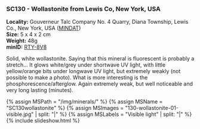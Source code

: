 
### <a name="SC130"></a> SC130 - Wollastonite from Lewis Co, New York, USA

**Locality:** Gouverneur Talc Company No. 4 Quarry, Diana Township, Lewis Co., New York, USA ([MINDAT](https://www.mindat.org/loc-15933.html))  
**Size:** 5 x 4 x 2 cm  
**Weight:** 48g  
**minID:** [RTY-8V8](https://www.mindat.org/RTY-8V8)

Solid, white wollastonite. Saying that this mineral is fluorescent is probably
a stretch... It glows white/grey under shortwave UV light, with little yellow/orange
bits under longwave UV light, but extremely weakly (not possible to make a photo). What
is more interesting is the phosphorescence/afterglow. Again extremely weak, but
well noticeable and very long lasting (minutes).

{% assign MSPath = "/img/minerals/" %}
{% assign MSName = "SC130wollastonite" %}
{% assign MSImages = "130-wollastonite-01-visible.jpg" | split: "|" %}
{% assign MSLabels = "Visible light" | split: "|" %}
{% include slideshow.html %}

